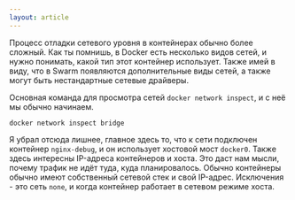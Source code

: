 ```yaml
---
layout: article
---
```


Процесс отладки сетевого уровня в контейнерах обычно более сложный. Как ты помнишь, в Docker есть несколько видов сетей, и нужно понимать, какой тип этот контейнер использует. Также имей в виду, что в Swarm появляются дополнительные виды сетей, а также могут быть нестандартные сетевые драйверы.

Основная команда для просмотра сетей `docker network inspect`, и с неё мы обычно начинаем.

```
docker network inspect bridge
```

Я убрал отсюда лишнее, главное здесь то, что к сети подключен контейнер `nginx-debug`, и он использует хостовой мост `docker0`. Также здесь интересны IP-адреса контейнеров и хоста. Это даст нам мысли, почему трафик не идёт туда, куда планировалось.
Обычно контейнеры обычно имеют собственный сетевой стек и свой IP-адрес. Исключения - это сеть `none`, и когда контейнер работает в сетевом режиме хоста.
